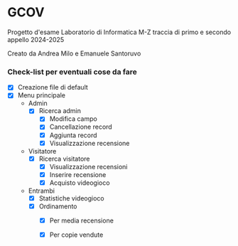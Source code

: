 # GCOV
Progetto d'esame Laboratorio di Informatica M-Z traccia di primo e secondo appello 2024-2025

Creato da Andrea Milo e Emanuele Santoruvo

### Check-list per eventuali cose da fare
- [x] Creazione file di default 
- [x] Menu principale 
	- Admin
		- [x] Ricerca admin
			- [x] Modifica campo
			- [x] Cancellazione record
			- [x] Aggiunta record
			- [x] Visualizzazione recensione
	- Visitatore
		- [x] Ricerca visitatore
			- [x] Visualizzazione recensioni
			- [x] Inserire recensione
			- [x] Acquisto videogioco
	- Entrambi
		- [x] Statistiche videogioco
		- [x] Ordinamento
			- [x] Per media recensione
			- [x] Per copie vendute

